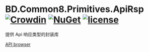# BD.Common8.Primitives.ApiRsp [![Crowdin](https://badges.crowdin.net/bdcommon8/localized.svg)](https://crowdin.com/project/bdcommon8) [![NuGet](https://img.shields.io/nuget/v/BD.Common8.Primitives.ApiRsp.svg)](https://www.nuget.org/packages/BD.Common8.Primitives.ApiRsp) [![license](https://img.shields.io/badge/license-MIT%20License-yellow.svg)](https://github.com/BeyondDimension/Common/blob/dev8/LICENSE)
提供 Api 响应类型的封装库

[API browser](https://beyonddimension.github.io/Common/api/index.html)